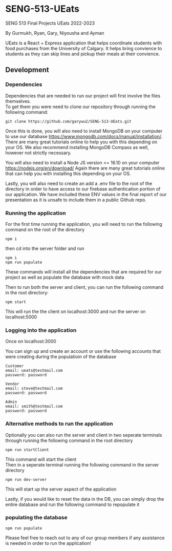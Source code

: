 # SENG-513-UEats

SENG 513 Final Projects UEats 2022-2023

By Gurmukh, Ryan, Gary, Niyousha and Ayman

UEats is a React + Express application that helps coordinate students with food purchases from the University of Calgary. It helps bring convience to students as they can skip lines and pickup their meals at their convience.

## Development

### Dependencies

Dependencies that are needed to run our project will first involve the files themselves. \
To get them you were need to clone our repository through running the following command:
```
git clone https://github.com/garywu2/SENG-513-UEats.git
```
Once this is done, you will also need to install MongoDB on your computer to use our database https://www.mongodb.com/docs/manual/installation/. There are many great tutorials online to help you with this depending on your OS. We also recommend installing MongoDB Compass as well, however not strictly necessary.

You will also need to install a Node JS version <= 16.10 on your computer https://nodejs.org/en/download/ Again there are many great tutorials online that can help you with installing this depending on your OS.

Lastly, you will also need to create an add a .env file to the root of the directory in order to have access to our firebase authentication portion of our application. We have included these ENV values in the final report of our presentation as it is unsafe to include them in a public Github repo.

### Running the application

For the first time running the application, you will need to run the following command on the root of the directory
``` 
npm i
```
then cd into the server folder and run 
```
npm i
npm run populate
```
These commands will install all the dependencies that are required for our project as well as populate the database with mock data

Then to run both the server and client, you can run the following command in the root directory:

```
npm start
```

This will run the the client on localhost:3000 and run the server on localhost:5000

### Logging into the application 

Once on localhost:3000

You can sign up and create an account or use the following accounts that were creating during the populatioin of the database 
``` 
Customer
email: ueats@testmail.com
password: password

Vendor
email: steve@testmail.com
password: password

Admin
email: smith@testmail.com
password: password
```

### Alternative methods to run the application

Optionally you can also run the server and client in two seperate terminals through running the following command in the root directory
```
npm run startClient
```
This command will start the client \
Then in a seperate terminal running the following command in the server directory
```
npm run dev-server
```
This will start up the server aspect of the application

Lastly, if you would like to reset the data in the DB, you can simply drop the entire database and run the following command to repopulate it
### populating the database

```
npm run populate
```

Please feel free to reach out to any of our group members if any assistance is needed in order to run the application!